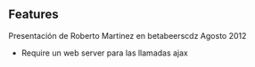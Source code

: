 

## Features
Presentación de Roberto Martinez en betabeerscdz Agosto 2012

* Require un web server para las llamadas ajax